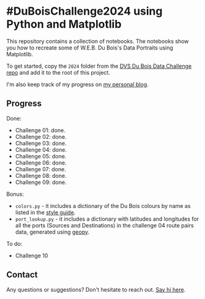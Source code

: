 #  #DuBoisChallenge2024 using Python and Matplotlib

This repository contains a collection of notebooks. The notebooks show you how to recreate some of W.E.B. Du Bois's Data Portraits using Matplotlib. 

To get started, copy the `2024` folder from the [DVS Du Bois Data Challenge repo](https://github.com/ajstarks/dubois-data-portraits/tree/master/challenge) and add it to the root of this project.

I'm also keep track of my progress on [my personal blog](https://www.edriessen.com/2024/02/07/developing-du-boiss-data-portraits-with-python-and-matplotlib/).

## Progress

Done:

- Challenge 01: done.
- Challenge 02: done.
- Challenge 03: done.
- Challenge 04: done.
- Challenge 05: done.
- Challenge 06: done.
- Challenge 07: done.
- Challenge 08: done.
- Challenge 09: done.

Bonus:

- `colors.py` - it includes a dictionary of the Du Bois colours by name as listed in the [style guide](https://github.com/ajstarks/dubois-data-portraits/blob/master/dubois-style.pdf). 
- `port_lookup.py` - it includes a dictionary with latitudes and longitudes for all the ports (Sources and Destinations) in the challenge 04 route pairs data, generated using [geopy](https://geopy.readthedocs.io/en/stable/#nominatim). 

To do:

- Challenge 10

## Contact

Any questions or suggestions? Don't hesitate to reach out. [Say hi here](https://www.edriessen.com/contact).

